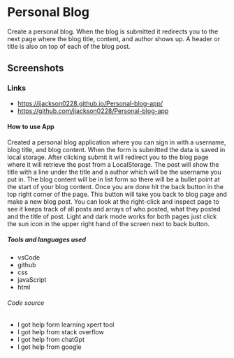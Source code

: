 # Personal Blog

Create a personal blog. When the blog is submitted it redirects you to the next page where the blog title, content, and author shows up. A header or title is also on top of each of the blog post.

## Screenshots

### Links

- https://jjackson0228.github.io/Personal-blog-app/
- https://github.com/jjackson0228/Personal-blog-app

#### How to use App

Created a personal blog application where you can sign in with a username, blog title, and blog content. When the form is submitted the data is saved in local storage. After clicking submit it will redirect you to the blog page where it will retrieve the post from a LocalStorage. The post will show the title with a line under the title and a author which will be the username you put in. The blog content will be in list form so there will be a bullet point at the start of your blog content. Once you are done hit the back button in the top right corner of the page. This button will take you back to blog page and make a new blog post. You can look at the right-click and inspect page to see it keeps track of all posts and arrays of who posted, what they posted and the title of post. Light and dark mode works for both pages just click the sun icon in the upper right hand of the screen next to back button.

##### Tools and languages used

- vsCode
- github
- css
- javaScript
- html

###### Code source

- I got help form learning xpert tool
- I got help from stack overflow
- I got help from chatGpt
- I got help from google
